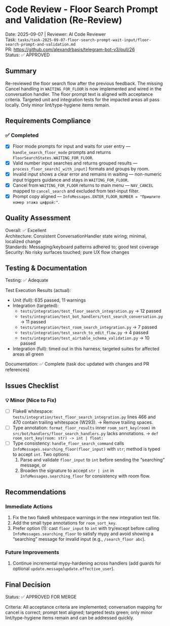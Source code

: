 # Code Review - Floor Search Prompt and Validation (Re-Review)

Date: 2025-09-07 | Reviewer: AI Code Reviewer  
Task: `tasks/task-2025-09-07-floor-search-prompt-wait-input/floor-search-prompt-and-validation.md`  
PR: https://github.com/alexandrbasis/telegram-bot-v3/pull/26  
Status: ✅ APPROVED

## Summary
Re-reviewed the floor search flow after the previous feedback. The missing Cancel handling in `WAITING_FOR_FLOOR` is now implemented and wired in the conversation handler. The floor prompt text is aligned with acceptance criteria. Targeted unit and integration tests for the impacted areas all pass locally. Only minor lint/type-hygiene items remain.

## Requirements Compliance
### ✅ Completed
- [x] Floor mode prompts for input and waits for user entry — `handle_search_floor_mode` prompts and returns `FloorSearchStates.WAITING_FOR_FLOOR`.
- [x] Valid number input searches and returns grouped results — `process_floor_search[_with_input]` formats and groups by room.
- [x] Invalid input shows a clear error and remains in waiting — non-numeric input triggers guidance and stays in `WAITING_FOR_FLOOR`.
- [x] Cancel from `WAITING_FOR_FLOOR` returns to main menu — `NAV_CANCEL` mapped to `cancel_search` and excluded from text-input filter.
- [x] Prompt copy aligned — `InfoMessages.ENTER_FLOOR_NUMBER = "Пришлите номер этажа цифрой:"`.

## Quality Assessment
Overall: ✅ Excellent  
Architecture: Consistent ConversationHandler state wiring; minimal, localized change  
Standards: Messaging/keyboard patterns adhered to; good test coverage  
Security: No risky surfaces touched; pure UX flow changes

## Testing & Documentation
Testing: ✅ Adequate

Test Execution Results (actual):
- Unit (full): 635 passed, 11 warnings
- Integration (targeted):
  - `tests/integration/test_floor_search_integration.py` → 12 passed
  - `tests/integration/test_bot_handlers/test_search_conversation.py` → 11 passed
  - `tests/integration/test_room_search_integration.py` → 7 passed
  - `tests/integration/test_search_to_edit_flow.py` → 4 passed
  - `tests/integration/test_airtable_schema_validation.py` → 10 passed
- Integration (full): timed out in this harness; targeted suites for affected areas all green

Documentation: ✅ Complete (task doc updated with changes and PR references)

## Issues Checklist

### 💡 Minor (Nice to Fix)
- [ ] Flake8 whitespace: `tests/integration/test_floor_search_integration.py` lines 466 and 470 contain trailing whitespace (W293). → Remove trailing spaces.
- [ ] Type annotation: `format_floor_results` inner `room_sort_key(room)` in `src/bot/handlers/floor_search_handlers.py` lacks annotations. → `def room_sort_key(room: str) -> int | float:`
- [ ] Type consistency: `handle_floor_search_command` calls `InfoMessages.searching_floor(floor_input)` with `str`; method is typed to accept `int`. Two options:
  1) Parse and validate `floor_input` to `int` before sending the “searching” message, or
  2) Broaden the signature to accept `str | int` in `InfoMessages.searching_floor` for consistency with room flow.

## Recommendations
### Immediate Actions
1. Fix the two flake8 whitespace warnings in the new integration test file.
2. Add the small type annotations for `room_sort_key`.
3. Prefer option (1): cast `floor_input` to `int` with try/except before calling `InfoMessages.searching_floor` to satisfy mypy and avoid showing a “searching” message for invalid input (e.g., `/search_floor abc`).

### Future Improvements
1. Continue incremental mypy-hardening across handlers (add guards for optional `update.message`/`update.effective_user`).

## Final Decision
Status: ✅ APPROVED FOR MERGE

Criteria: All acceptance criteria are implemented; conversation mapping for cancel is correct; prompt text aligned; targeted tests green; only minor lint/type-hygiene items remain and can be addressed quickly.

